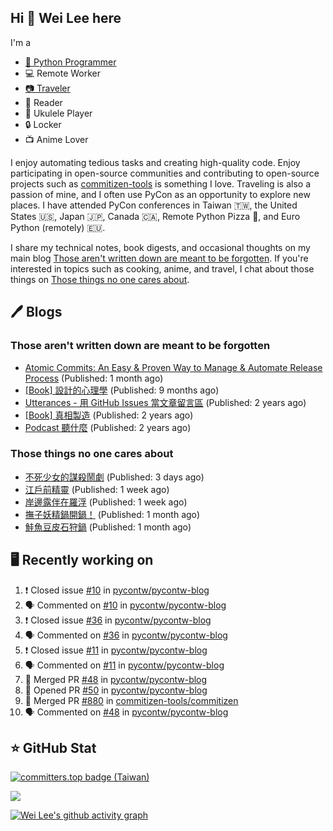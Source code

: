 ## Hi 👋 Wei Lee here

I'm a

* [🐍 Python Programmer](https://pycon-note.wei-lee.me/)
* 💻 Remote Worker
* [📷 Traveler](https://travlog.wei-lee.me/)
* 📖 Reader
* 🎵 Ukulele Player
* 🔒 Locker
* 📺 Anime Lover

I enjoy automating tedious tasks and creating high-quality code. Enjoy participating in open-source communities and contributing to open-source projects such as [commitizen-tools](https://github.com/commitizen-tools) is something I love. Traveling is also a passion of mine, and I often use PyCon as an opportunity to explore new places. I have attended PyCon conferences in Taiwan 🇹🇼, the United States 🇺🇸, Japan 🇯🇵, Canada 🇨🇦, Remote Python Pizza 🍕, and Euro Python (remotely) 🇪🇺.

I share my technical notes, book digests, and occasional thoughts on my main blog [Those aren't written down are meant to be forgotten](https://blog.wei-lee.me/). If you're interested in topics such as cooking, anime, and travel, I chat about those things on [Those things no one cares about](https://travlog.wei-lee.me/).

## 🖊️ Blogs

### Those aren't written down are meant to be forgotten

* [Atomic Commits: An Easy &amp; Proven Way to Manage &amp; Automate Release Process](https://blog.wei-lee.me/posts/tech/2023/08/atomic-commits-coscup-2023) (Published: 1 month ago)
* [[Book] 設計的心理學](https://blog.wei-lee.me/posts/book/2023/01/the-design-of-everyday-things) (Published: 9 months ago)
* [Utterances - 用 GitHub Issues 當文章留言區](https://blog.wei-lee.me/posts/tech/2022/02/use-github-issues-as-comment-system) (Published: 2 years ago)
* [[Book] 真相製造](https://blog.wei-lee.me/posts/book/2022/02/reality-is-business) (Published: 2 years ago)
* [Podcast 聽什麼](https://blog.wei-lee.me/posts/gossiping/2021/12/podcast-i-listen-to) (Published: 2 years ago)

### Those things no one cares about

* [不死少女的謀殺鬧劇](https://travlog.wei-lee.me/posts/review/2023/10/undead-girl-murder-farce) (Published: 3 days ago)
* [江戶前精靈](https://travlog.wei-lee.me/posts/review/2023/09/edomae-erufu) (Published: 1 week ago)
* [岸邊露伴在羅浮](https://travlog.wei-lee.me/posts/review/2023/09/rohan-at-the-louvre) (Published: 1 week ago)
* [撫子妖精鍋開鍋！](https://travlog.wei-lee.me/posts/cook/2023/08/season-nadeshiko-pot) (Published: 1 month ago)
* [鮭魚豆皮石狩鍋](https://travlog.wei-lee.me/posts/cook/2023/08/yuru-camp-salmon-pot) (Published: 1 month ago)

## 🖥️ Recently working on

1. ❗️ Closed issue [#10](https://github.com/pycontw/pycontw-blog/issues/10) in [pycontw/pycontw-blog](https://github.com/pycontw/pycontw-blog)
2. 🗣 Commented on [#10](https://github.com/pycontw/pycontw-blog/issues/10) in [pycontw/pycontw-blog](https://github.com/pycontw/pycontw-blog)
3. ❗️ Closed issue [#36](https://github.com/pycontw/pycontw-blog/issues/36) in [pycontw/pycontw-blog](https://github.com/pycontw/pycontw-blog)
4. 🗣 Commented on [#36](https://github.com/pycontw/pycontw-blog/issues/36) in [pycontw/pycontw-blog](https://github.com/pycontw/pycontw-blog)
5. ❗️ Closed issue [#11](https://github.com/pycontw/pycontw-blog/issues/11) in [pycontw/pycontw-blog](https://github.com/pycontw/pycontw-blog)
6. 🗣 Commented on [#11](https://github.com/pycontw/pycontw-blog/issues/11) in [pycontw/pycontw-blog](https://github.com/pycontw/pycontw-blog)
7. 🎉 Merged PR [#48](https://github.com/pycontw/pycontw-blog/pull/48) in [pycontw/pycontw-blog](https://github.com/pycontw/pycontw-blog)
8. 💪 Opened PR [#50](https://github.com/pycontw/pycontw-blog/pull/50) in [pycontw/pycontw-blog](https://github.com/pycontw/pycontw-blog)
9. 🎉 Merged PR [#880](https://github.com/commitizen-tools/commitizen/pull/880) in [commitizen-tools/commitizen](https://github.com/commitizen-tools/commitizen)
10. 🗣 Commented on [#48](https://github.com/pycontw/pycontw-blog/issues/48) in [pycontw/pycontw-blog](https://github.com/pycontw/pycontw-blog)


## ⭐ GitHub Stat

[![committers.top badge (Taiwan)](https://user-badge.committers.top/taiwan_public/Lee-W.svg)](https://user-badge.committers.top/taiwan_public/Lee-W)

[![](https://github-readme-stats.vercel.app/api?username=Lee-W&show_icons=true&hide_title=true&cache_seconds=86400)](https://github.com/anuraghazra/github-readme-stats)

[![Wei Lee's github activity graph](https://github-readme-activity-graph.vercel.app/graph?username=Lee-W&theme=dracula)](https://github.com/ashutosh00710/github-readme-activity-graph)
